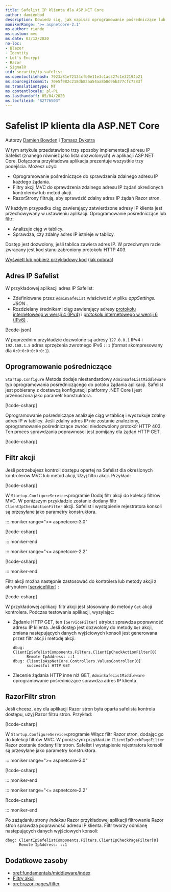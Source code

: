 ```yaml
---
title: Safelist IP klienta dla ASP.NET Core
author: damienbod
description: Dowiedz się, jak napisać oprogramowanie pośredniczące lub filtry akcji, aby zweryfikować zdalne adresy IP w odniesieniu do listy zatwierdzonych adresów IP.
monikerRange: '>= aspnetcore-2.1'
ms.author: riande
ms.custom: mvc
ms.date: 03/12/2020
no-loc:
- Blazor
- Identity
- Let's Encrypt
- Razor
- SignalR
uid: security/ip-safelist
ms.openlocfilehash: 7923a81e72124cfb0e11e3c1ac327c1e32194b21
ms.sourcegitcommit: 70e5f982c218db82aa54aa8b8d96b377cfc7283f
ms.translationtype: MT
ms.contentlocale: pl-PL
ms.lasthandoff: 05/04/2020
ms.locfileid: "82776503"
---
```

# <a name="client-ip-safelist-for-aspnet-core"></a>Safelist IP klienta dla ASP.NET Core

Autorzy [Damien Bowden](https://twitter.com/damien_bod) i [Tomasz Dykstra](https://github.com/tdykstra)
 
W tym artykule przedstawiono trzy sposoby implementacji adresu IP Safelist (znanego również jako lista dozwolonych) w aplikacji ASP.NET Core. Dołączona przykładowa aplikacja prezentuje wszystkie trzy podejścia. Możesz użyć:

* Oprogramowanie pośredniczące do sprawdzenia zdalnego adresu IP każdego żądania.
* Filtry akcji MVC do sprawdzenia zdalnego adresu IP żądań określonych kontrolerów lub metod akcji.
* RazorStrony filtrują, aby sprawdzić zdalny adres IP żądań Razor stron.

W każdym przypadku ciąg zawierający zatwierdzone adresy IP klienta jest przechowywany w ustawieniu aplikacji. Oprogramowanie pośredniczące lub filtr:

* Analizuje ciąg w tablicy. 
* Sprawdza, czy zdalny adres IP istnieje w tablicy.

Dostęp jest dozwolony, jeśli tablica zawiera adres IP. W przeciwnym razie zwracany jest kod stanu zabroniony protokołu HTTP 403.

[Wyświetl lub pobierz przykładowy kod](https://github.com/dotnet/AspNetCore.Docs/tree/master/aspnetcore/security/ip-safelist/samples) ([jak pobrać](xref:index#how-to-download-a-sample))

## <a name="ip-address-safelist"></a>Adres IP Safelist

W przykładowej aplikacji adres IP Safelist:

* Zdefiniowane przez `AdminSafeList` właściwość w pliku *appSettings. JSON* .
* Rozdzielany średnikami ciąg zawierający adresy [protokołu internetowego w wersji 4 (IPv4)](https://wikipedia.org/wiki/IPv4) i [protokołu internetowego w wersji 6 (IPv6)](https://wikipedia.org/wiki/IPv6) .

[!code-json[](ip-safelist/samples/3.x/ClientIpAspNetCore/appsettings.json?range=1-3&highlight=2)]

W poprzednim przykładzie dozwolone są adresy `127.0.0.1` IPv4 i `192.168.1.5` adres sprzężenia zwrotnego IPv6 `::1` (format skompresowany dla `0:0:0:0:0:0:0:1`).

## <a name="middleware"></a>Oprogramowanie pośredniczące

`Startup.Configure` Metoda dodaje niestandardowy `AdminSafeListMiddleware` typ oprogramowania pośredniczącego do potoku żądania aplikacji. Safelist jest pobierany z dostawcą konfiguracji platformy .NET Core i jest przenoszona jako parametr konstruktora.

[!code-csharp[](ip-safelist/samples/3.x/ClientIpAspNetCore/Startup.cs?name=snippet_ConfigureAddMiddleware)]

Oprogramowanie pośredniczące analizuje ciąg w tablicę i wyszukuje zdalny adres IP w tablicy. Jeśli zdalny adres IP nie zostanie znaleziony, oprogramowanie pośredniczące zwróci niedozwolony protokół HTTP 403. Ten proces sprawdzania poprawności jest pomijany dla żądań HTTP GET.

[!code-csharp[](ip-safelist/samples/Shared/ClientIpSafelistComponents/Middlewares/AdminSafeListMiddleware.cs?name=snippet_ClassOnly)]

## <a name="action-filter"></a>Filtr akcji

Jeśli potrzebujesz kontroli dostępu opartej na Safelist dla określonych kontrolerów MVC lub metod akcji, Użyj filtru akcji. Przykład:

[!code-csharp[](ip-safelist/samples/Shared/ClientIpSafelistComponents/Filters/ClientIpCheckActionFilter.cs?name=snippet_ClassOnly)]

W `Startup.ConfigureServices`programie Dodaj filtr akcji do kolekcji filtrów MVC. W poniższym przykładzie zostanie dodany filtr `ClientIpCheckActionFilter` akcji. Safelist i wystąpienie rejestratora konsoli są przesyłane jako parametry konstruktora.

::: moniker range=">= aspnetcore-3.0"

[!code-csharp[](ip-safelist/samples/3.x/ClientIpAspNetCore/Startup.cs?name=snippet_ConfigureServicesActionFilter)]

::: moniker-end

::: moniker range="<= aspnetcore-2.2"

[!code-csharp[](ip-safelist/samples/2.x/ClientIpAspNetCore/Startup.cs?name=snippet_ConfigureServicesActionFilter)]

::: moniker-end

Filtr akcji można następnie zastosować do kontrolera lub metody akcji z atrybutem [[servicefilter]](xref:Microsoft.AspNetCore.Mvc.ServiceFilterAttribute) :

[!code-csharp[](ip-safelist/samples/3.x/ClientIpAspNetCore/Controllers/ValuesController.cs?name=snippet_ActionFilter&highlight=1)]

W przykładowej aplikacji filtr akcji jest stosowany do metody `Get` akcji kontrolera. Podczas testowania aplikacji, wysyłając:

* Żądanie HTTP GET, ten `[ServiceFilter]` atrybut sprawdza poprawność adresu IP klienta. Jeśli dostęp jest dozwolony do metody `Get` akcji, zmiana następujących danych wyjściowych konsoli jest generowana przez filtr akcji i metodę akcji:

    ```
    dbug: ClientIpSafelistComponents.Filters.ClientIpCheckActionFilter[0]
          Remote IpAddress: ::1
    dbug: ClientIpAspNetCore.Controllers.ValuesController[0]
          successful HTTP GET    
    ```

* Zlecenie żądania HTTP inne niż GET, `AdminSafeListMiddleware` oprogramowanie pośredniczące sprawdza adres IP klienta.

## <a name="razor-pages-filter"></a>RazorFiltr stron

Jeśli chcesz, aby dla aplikacji Razor stron była oparta safelista kontrola dostępu, użyj Razor filtru stron. Przykład:

[!code-csharp[](ip-safelist/samples/Shared/ClientIpSafelistComponents/Filters/ClientIpCheckPageFilter.cs?name=snippet_ClassOnly)]

W `Startup.ConfigureServices`programie Włącz filtr Razor stron, dodając go do kolekcji filtrów MVC. W poniższym przykładzie `ClientIpCheckPageFilter` Razor zostanie dodany filtr stron. Safelist i wystąpienie rejestratora konsoli są przesyłane jako parametry konstruktora.

::: moniker range=">= aspnetcore-3.0"

[!code-csharp[](ip-safelist/samples/3.x/ClientIpAspNetCore/Startup.cs?name=snippet_ConfigureServicesPageFilter)]

::: moniker-end

::: moniker range="<= aspnetcore-2.2"

[!code-csharp[](ip-safelist/samples/2.x/ClientIpAspNetCore/Startup.cs?name=snippet_ConfigureServicesPageFilter)]

::: moniker-end

Po zażądaniu strony *indeksu* Razor przykładowej aplikacji filtrowanie Razor stron sprawdza poprawność adresu IP klienta. Filtr tworzy odmianę następujących danych wyjściowych konsoli:

```
dbug: ClientIpSafelistComponents.Filters.ClientIpCheckPageFilter[0]
      Remote IpAddress: ::1
```

## <a name="additional-resources"></a>Dodatkowe zasoby

* <xref:fundamentals/middleware/index>
* [Filtry akcji](xref:mvc/controllers/filters#action-filters)
* <xref:razor-pages/filter>
